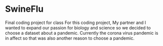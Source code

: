 # SwineFlu
Final coding project for class
For this coding project, My partner and I wanted to expand our passion for biology and science so we decided to choose a dataset about a pandemic. Currently the corona virus pandemic is in affect so that was also another reason to choose a pandemic. 
